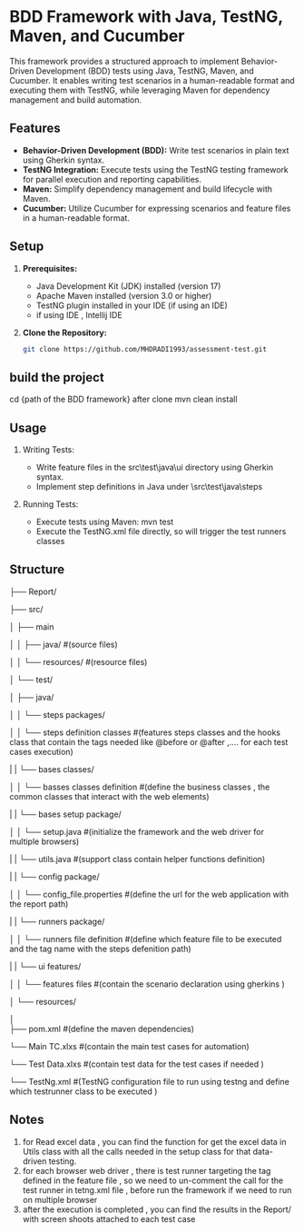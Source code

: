 # BDD Framework with Java, TestNG, Maven, and Cucumber

This framework provides a structured approach to implement Behavior-Driven Development (BDD) tests using Java, TestNG, Maven, and Cucumber. It enables writing test scenarios in a human-readable format and executing them with TestNG, while leveraging Maven for dependency management and build automation.

## Features

- **Behavior-Driven Development (BDD):** Write test scenarios in plain text using Gherkin syntax.
- **TestNG Integration:** Execute tests using the TestNG testing framework for parallel execution and reporting capabilities.
- **Maven:** Simplify dependency management and build lifecycle with Maven.
- **Cucumber:** Utilize Cucumber for expressing scenarios and feature files in a human-readable format.

## Setup

1. **Prerequisites:**
   - Java Development Kit (JDK) installed (version 17)
   - Apache Maven installed (version 3.0 or higher)
   - TestNG plugin installed in your IDE (if using an IDE)
   - if using IDE , Intellij IDE

2. **Clone the Repository:**
   ```bash
   git clone https://github.com/MHDRADI1993/assessment-test.git

## build the project 
  cd {path of the BDD framework} after clone
  mvn clean install 

## Usage 
1. Writing Tests:
   - Write feature files in the src\test\java\ui directory using Gherkin syntax.
   - Implement step definitions in Java under \src\test\java\steps
  
2. Running Tests:
   - Execute tests using Maven: mvn test
   - Execute the TestNG.xml file directly, so will trigger the test runners classes

## Structure

├── Report/

├── src/

│   ├── main

│   │   ├── java/   #(source files)

│   │   └── resources/  #(resource files)

│   └── test/

│       ├── java/

│       │   └── steps packages/

│       │       └── steps definition classes  #(features steps classes and the hooks class that contain the tags needed like @before or @after ,.... for each test cases execution)

|       |    └── bases classes/

│       │       └── basses classes definition  #(define the business classes , the common classes that interact with the web elements)

|       |    └── bases setup package/

│       │       └── setup.java    #(initialize the framework and the web driver for multiple browsers)

|       |       └── utils.java   #(support class contain helper functions definition)

|       |    └── config package/

│       │       └── config_file.properties  #(define the url for the web application with the report path)

|       |    └── runners package/

│       │       └── runners file definition   #(define which feature file to be executed and the tag name with the steps defenition path)

|       |    └── ui features/

│       │       └── features files  #(contain the scenario declaration using gherkins )

│       └── resources/

│               
├── pom.xml         #(define the maven dependencies)

└── Main TC.xlxs    #(contain the main test cases for automation)

└── Test Data.xlxs   #(contain test data for the test cases if needed )

└── TestNg.xml     #(TestNG configuration file to run using testng and define which testrunner class to be executed )



## Notes 
1. for Read excel data , you can find the function for get the excel data in Utils class with all the calls needed in the setup class for that data-driven testing.
2. for each browser web driver , there is test runner targeting the tag defined in the feature file , so we need to un-comment the call for the test runner in tetng.xml file ,  before run the framework if we need to run on multiple browser
3. after the execution is completed , you can find the results in the Report/ with screen shoots attached to each test case 
  


